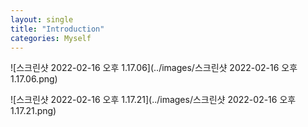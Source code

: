 ```yaml
---
layout: single
title: "Introduction"
categories: Myself
---
```


![스크린샷 2022-02-16 오후 1.17.06](../images/스크린샷 2022-02-16 오후 1.17.06.png)

![스크린샷 2022-02-16 오후 1.17.21](../images/스크린샷 2022-02-16 오후 1.17.21.png)
